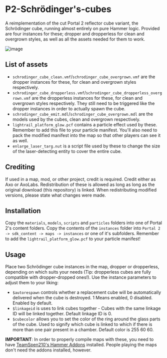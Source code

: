# P2-Schrödinger's-cubes
A reimplementation of the cut Portal 2 reflector cube variant, the Schrödinger cube, running almost entirely on pure Hammer logic. Provided are four instances for these; dropper and dropperless for clean and overgrown styles, as well as all the assets needed for them to work.

![image](https://github.com/AxoLabs/P2-Schrodinger-s-cubes/assets/125143965/5f55c2e2-452c-4994-b3d6-47644a9178ad)

## List of assets
- `schrodinger_cube_clean.vmf`/`schrodinger_cube_overgrown.vmf` are the dropper instances for these, for clean and overgrown styles respectively.
- `schrodinger_cube_dropperless.vmf`/`schrodinger_cube_dropperless_overgrown.vmf` are the dropperless instances for these, for clean and overgrown styles respectively. They still need to be triggered like the dropper instances in order to actually spawn the cube.
- `schrodinger_cube_emit.mdl`/`schrodinger_cube_overgrown.mdl` are the models used by the cubes, clean and overgrown respectively.
- `lightrail_platform_glow.pcf` contains a particle effect used by these. Remember to add this file to your particle manifest. You'll also need to pack the modified manifest into the map so that other players can see it as well.
- `enlarge_laser_targ.nut` is a script file used by these to change the size of the laser-detecting entity to cover the entire cube.

## Crediting
If used in a map, mod, or other project, credit is required. Credit either as Axo or AxoLabs.
Redistribution of these is allowed as long as long as the original download (this repository) is linked. When redistributing modified versions, please state what changes were made.

## Installation
Copy the `materials`, `models`, `scripts` and `particles` folders into one of Portal 2's content folders. Copy the contents of the `instances` folder into `Portal 2 -> sdk_content -> maps -> instances` or one of it's subfolders. Remember to add the `lightrail_platform_glow.pcf` to your particle manifest!

## Usage
Place two Schrödinger cube instances in the map, dropper or dropperless, depending on which suits your needs (Tip: dropperless cubes are fully compatible with dropper-dropped ones!). Use the instance parameters to adjust them to your liking:
- `$autorespawn` controls whether a replacement cube will be automatically delivered when the cube is destroyed. 1 Means enabled, 0 disabled. Enabled by default.
- `$linkageid` is uses to link cubes together - Cubes with the same linkage ID will be linked together. Default linkage ID is 0.
- `$cubecolor` allows you to set the color of the ring around the glass parts of the cube. Used to signify which cube is linked to which if there is more than one pair present in a chamber. Default color is 255 60 60.

**IMPORTANT**: In order to properly compile maps with these, you need to have [TeamSpen210's Hammer Addons](https://github.com/TeamSpen210/HammerAddons) installed. People playing the maps don't need the addons installed, however.

